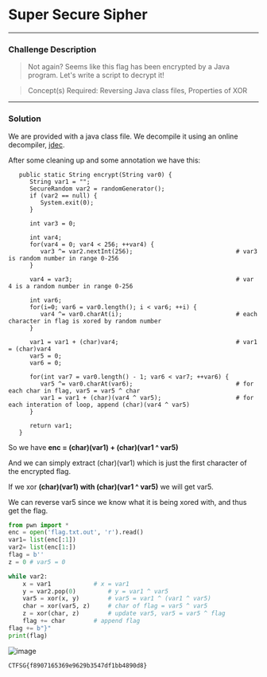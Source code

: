 # Super Secure Sipher

---

### Challenge Description

> Not again? Seems like this flag has been encrypted by a Java program. Let's write a script to decrypt it!

> Concept(s) Required: Reversing Java class files, Properties of XOR

---

### Solution

We are provided with a java class file. We decompile it using an online decompiler, [jdec](jdec.app).

After some cleaning up and some annotation we have this:

```
   public static String encrypt(String var0) {
      String var1 = "";
      SecureRandom var2 = randomGenerator();
      if (var2 == null) {
         System.exit(0);
      }

      int var3 = 0;

      int var4;
      for(var4 = 0; var4 < 256; ++var4) {
         var3 ^= var2.nextInt(256);                             # var3 is random number in range 0-256
      }

      var4 = var3;                                              # var 4 is a random number in range 0-256                                             

      int var6;
      for(i=0; var6 = var0.length(); i < var6; ++i) {
         var4 ^= var0.charAt(i);                                # each character in flag is xored by random number
      }

      var1 = var1 + (char)var4;                                 # var1 = (char)var4
      var5 = 0;
      var6 = 0;

      for(int var7 = var0.length() - 1; var6 < var7; ++var6) {  
         var5 ^= var0.charAt(var6);                             # for each char in flag, var5 = var5 ^ char
         var1 = var1 + (char)(var4 ^ var5);                     # for each interation of loop, append (char)(var4 ^ var5)
      }

      return var1;
   }
```

So we have **enc = (char)(var1) + (char)(var1 ^ var5)**

And we can simply extract (char)(var1) which is just the first character of the encrypted flag.

If we xor **(char)(var1) with (char)(var1 ^ var5)** we will get var5. 

We can reverse var5 since we know what it is being xored with, and thus get the flag.

```py
from pwn import *
enc = open('flag.txt.out', 'r').read()
var1= list(enc[:1])
var2= list(enc[1:])
flag = b''
z = 0 # var5 = 0

while var2:
    x = var1 			# x = var1
    y = var2.pop(0) 		# y = var1 ^ var5
    var5 = xor(x, y) 		# var5 = var1 ^ (var1 ^ var5)    
    char = xor(var5, z) 	# char of flag = var5 ^ var5
    z = xor(char, z) 		# update var5, var5 = var5 ^ flag
    flag += char		# append flag
flag += b"}"
print(flag)
```

![image](https://user-images.githubusercontent.com/76640319/115530657-8bf14000-a2c6-11eb-82e6-61fcf0269e82.png)

```
CTFSG{f8907165369e9629b3547df1bb4890d8}
```
